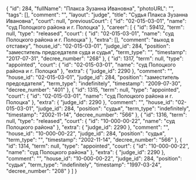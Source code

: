 {
    "id": 284,
    "fullName": "Плакса Зузанна Ивановна",
    "photoURL": "",
    "tags": [],
    "comment": "",
    "layout": "judge",
    "title": "Судья Плакса Зузанна Ивановна",
    "court": null,
    "previousCourt": {
        "id": "02-015-03-01",
        "name": "суд Полоцкого района и г. Полоцка"
    },
    "career": [
        {
            "id": 59412,
            "term": null,
            "type": "released",
            "court": {
                "id": "02-015-03-01",
                "name": "суд Полоцкого района и г. Полоцка"
            },
            "extra": [],
            "comment": "выход в отставку",
            "house_id": "02-015-03-01",
            "judge_id": 284,
            "position": "заместитель председателя суда и судья",
            "term_type": "",
            "timestamp": "2017-07-31",
            "decree_number": "268"
        },
        {
            "id": 1317,
            "term": null,
            "type": "appointed",
            "court": {
                "id": "02-015-03-01",
                "name": "суд Полоцкого района и г. Полоцка"
            },
            "extra": {
                "judge_id": 2290
            },
            "comment": "",
            "house_id": "02-015-03-01",
            "judge_id": 284,
            "position": "заместитель председателя",
            "term_type": "indefinitely",
            "timestamp": "2009-07-30",
            "decree_number": "401"
        },
        {
            "id": 1315,
            "term": null,
            "type": "appointed",
            "court": {
                "id": "02-015-03-01",
                "name": "суд Полоцкого района и г. Полоцка"
            },
            "extra": {
                "judge_id": 2290
            },
            "comment": "",
            "house_id": "02-015-03-01",
            "judge_id": 284,
            "position": "судья",
            "term_type": "indefinitely",
            "timestamp": "2002-11-14",
            "decree_number": "566"
        },
        {
            "id": 1316,
            "term": null,
            "type": "released",
            "court": {
                "id": "10-000-00-22",
                "name": "суд Полоцкого района"
            },
            "extra": {
                "judge_id": 2290
            },
            "comment": "",
            "house_id": "10-000-00-22",
            "judge_id": 284,
            "position": "судья",
            "term_type": "",
            "timestamp": "2002-11-14",
            "decree_number": "566"
        },
        {
            "id": 1314,
            "term": null,
            "type": "appointed",
            "court": {
                "id": "10-000-00-22",
                "name": "суд Полоцкого района"
            },
            "extra": {
                "judge_id": 2290
            },
            "comment": "",
            "house_id": "10-000-00-22",
            "judge_id": 284,
            "position": "судья",
            "term_type": "indefinitely",
            "timestamp": "1997-03-24",
            "decree_number": "208"
        }
    ]
}